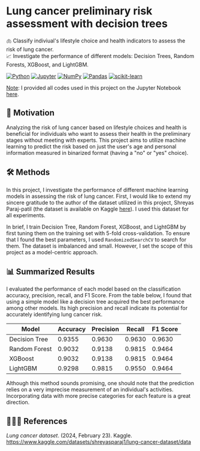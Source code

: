 <h1>
  Lung cancer preliminary risk assessment with decision trees
</h1>


🫁 Classify indiviual's lifestyle choice and health indicators to assess the risk of lung cancer.
<br> 📈 Investigate the performance of different models: Decision Trees, Random Forests, XGBoost, and LightGBM.

[![Python](https://img.shields.io/static/v1?message=Python&logo=python&labelColor=5c5c5c&color=3776AB&logoColor=white&label=%20)](https://www.python.org/)
[![Jupyter](https://img.shields.io/static/v1?message=Jupyter&logo=jupyter&labelColor=5c5c5c&color=F37626&logoColor=white&label=%20)](https://jupyter.org/)
[![NumPy](https://img.shields.io/static/v1?message=NumPy&logo=numpy&labelColor=5c5c5c&color=013243&logoColor=white&label=%20)](https://numpy.org/)
[![Pandas](https://img.shields.io/static/v1?message=Pandas&logo=pandas&labelColor=5c5c5c&color=150458&logoColor=white&label=%20)](https://pandas.pydata.org/)
[![scikit-learn](https://img.shields.io/static/v1?message=scikit-learn&logo=scikit-learn&labelColor=5c5c5c&color=F7931E&logoColor=white&label=%20)](https://scikit-learn.org/)

<u>Note</u>: I provided all codes used in this project on the Jupyter Notebook [here](https://github.com/phanuphatsrisukhawasu/lung-cancer-preliminary-risk-assessment/blob/main/lung-cancer-classification.ipynb).

<h2>
  🔎 Motivation
</h2>

Analyzing the risk of lung cancer based on lifestyle choices and health is beneficial for individuals who want to assess their health in the preliminary stages without meeting with experts. This project aims to utilize machine learning to predict the risk based on just the user's age and personal information measured in binarized format (having a "no" or "yes" choice).
<h2>
  🛠️ Methods
</h2>

In this project, I investigate the performance of different machine learning models in assessing the risk of lung cancer. First, I would like to extend my sincere gratitude to the author of the dataset utilized in this project, Shreyas Paraj-patil (the dataset is available on Kaggle [here](https://www.kaggle.com/datasets/shreyasparaj1/lung-cancer-dataset/data)). I used this dataset for all experiments.

In brief, I train Decision Tree, Random Forest, XGBoost, and LightGBM by first tuning them on the training set with 5-fold cross-validation. To ensure that I found the best parameters, I used `RandomizedSearchCV` to search for them. The dataset is imbalanced and small. However, I set the scope of this project as a model-centric approach.

<h2>
  📊 Summarized Results
</h2>
  
I evaluated the performance of each model based on the classification accuracy, precision, recall, and F1 Score. From the table below, I found that using a simple model like a decision tree acquired the best performance among other models. Its high precision and recall indicate its potential for accurately identifying lung cancer risk.

| Model | Accuracy | Precision | Recall | F1 Score |
| --- | --- | --- | --- | --- |
| Decision Tree | 0.9355 | 0.9630 | 0.9630 | 0.9630 |
| Random Forest | 0.9032 | 0.9138 | 0.9815 | 0.9464 |
| XGBoost | 0.9032 | 0.9138 | 0.9815 | 0.9464 |
| LightGBM | 0.9298 | 0.9815 | 0.9550 | 0.9464 |

Although this method sounds promising, one should note that the prediction relies on a very imprecise measurement of an individual's activities. Incorporating data with more precise categories for each feature is a great direction.

<h2>
  🧑🏻‍🏫 References
</h2>

*Lung cancer dataset*. (2024, February 23). Kaggle. https://www.kaggle.com/datasets/shreyasparaj1/lung-cancer-dataset/data
